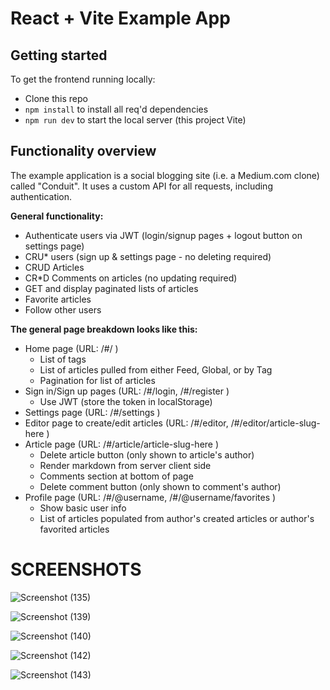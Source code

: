 # React + Vite Example App

## Getting started

To get the frontend running locally:

- Clone this repo
- `npm install` to install all req'd dependencies
- `npm run dev` to start the local server (this project Vite)



## Functionality overview

The example application is a social blogging site (i.e. a Medium.com clone) called "Conduit". It uses a custom API for all requests, including authentication.

**General functionality:**

- Authenticate users via JWT (login/signup pages + logout button on settings page)
- CRU* users (sign up & settings page - no deleting required)
- CRUD Articles
- CR*D Comments on articles (no updating required)
- GET and display paginated lists of articles
- Favorite articles
- Follow other users

**The general page breakdown looks like this:**

- Home page (URL: /#/ )
    - List of tags
    - List of articles pulled from either Feed, Global, or by Tag
    - Pagination for list of articles
- Sign in/Sign up pages (URL: /#/login, /#/register )
    - Use JWT (store the token in localStorage)
- Settings page (URL: /#/settings )
- Editor page to create/edit articles (URL: /#/editor, /#/editor/article-slug-here )
- Article page (URL: /#/article/article-slug-here )
    - Delete article button (only shown to article's author)
    - Render markdown from server client side
    - Comments section at bottom of page
    - Delete comment button (only shown to comment's author)
- Profile page (URL: /#/@username, /#/@username/favorites )
    - Show basic user info
    - List of articles populated from author's created articles or author's favorited articles

# SCREENSHOTS

![Screenshot (135)](https://github.com/user-attachments/assets/4d36f841-06f4-45ed-b933-a62f4e534944)

![Screenshot (139)](https://github.com/user-attachments/assets/39e64ff0-fa82-40f7-92fa-99964c2231ff)

![Screenshot (140)](https://github.com/user-attachments/assets/60a791e0-633e-4c84-81cd-81ff2d3d7f17)

![Screenshot (142)](https://github.com/user-attachments/assets/95f6bad3-304a-4ef4-b9c5-d0955f03f402)

![Screenshot (143)](https://github.com/user-attachments/assets/8546d1ed-b6ab-47b3-af25-fea768d2839a)


<br />
